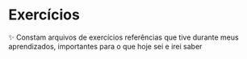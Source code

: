 # Exercícios

✨ Constam arquivos de exercícios referências que tive durante meus aprendizados, importantes para o que hoje sei e irei saber
